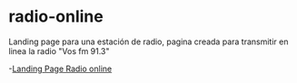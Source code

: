 # radio-online
Landing page para una estación de radio, pagina creada para transmitir en linea la radio "Vos fm 91.3"

-[Landing Page Radio online](https://www.vosfm.com.mx/)
